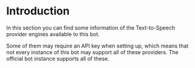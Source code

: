 # Introduction

In this section you can find some information of the Text-to-Speech provider engines available to this bot.

Some of them may require an API key when setting up, which means that not every instance of this bot may support all of these providers. The official bot instance supports all of these.
